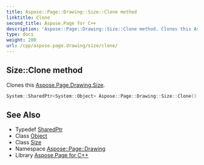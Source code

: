 ```yaml
---
title: Aspose::Page::Drawing::Size::Clone method
linktitle: Clone
second_title: Aspose.Page for C++
description: 'Aspose::Page::Drawing::Size::Clone method. Clones this Aspose.Page.Drawing.Size in C++.'
type: docs
weight: 200
url: /cpp/aspose.page.drawing/size/clone/
---
```

## Size::Clone method


Clones this [Aspose.Page.Drawing.Size](../).

```cpp
System::SharedPtr<System::Object> Aspose::Page::Drawing::Size::Clone()
```

## See Also

* Typedef [SharedPtr](../../../system/sharedptr/)
* Class [Object](../../../system/object/)
* Class [Size](../)
* Namespace [Aspose::Page::Drawing](../../)
* Library [Aspose.Page for C++](../../../)
